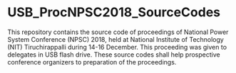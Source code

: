 # USB_ProcNPSC2018_SourceCodes
This repository contains the source code of proceedings of National Power System Conference (NPSC) 2018, held at National Institute of Technology (NIT) Tiruchirappalli during 14-16 December.  This proceeding was given to delegates in USB flash drive. These source codes shall help prospective conference organizers to preparation of the proceedings.
